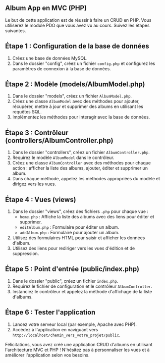 ## Album App en MVC (PHP)

Le but de cette application est de réussir à faire un CRUD en PHP. Vous utiliserez le module PDO que vous avez vu au cours. Suivez les étapes suivantes.

## Étape 1 : Configuration de la base de données

1. Créez une base de données MySQL.
2. Dans le dossier "config", créez un fichier `config.php` et configurez les paramètres de connexion à la base de données.

## Étape 2 : Modèle (models/AlbumModel.php)

1. Dans le dossier "models", créez un fichier `AlbumModel.php`.
2. Créez une classe `AlbumModel` avec des méthodes pour ajouter, récupérer, mettre à jour et supprimer des albums en utilisant les requêtes SQL.
3. Implémentez les méthodes pour interagir avec la base de données.

## Étape 3 : Contrôleur (controllers/AlbumController.php)

1. Dans le dossier "controllers", créez un fichier `AlbumController.php`.
2. Requirez le modèle `AlbumModel` dans le contrôleur.
3. Créez une classe `AlbumController` avec des méthodes pour chaque action : afficher la liste des albums, ajouter, éditer et supprimer un album.
4. Dans chaque méthode, appelez les méthodes appropriées du modèle et dirigez vers les vues.

## Étape 4 : Vues (views)

1. Dans le dossier "views", créez des fichiers `.php` pour chaque vue :
   - `home.php` : Affiche la liste des albums avec des liens pour éditer et supprimer.
   - `editAlbum.php` : Formulaire pour éditer un album.
   - `addAlbum.php` : Formulaire pour ajouter un album.
2. Utilisez des formulaires HTML pour saisir et afficher les données d'album.
3. Utilisez des liens pour rediriger vers les vues d'édition et de suppression.

## Étape 5 : Point d'entrée (public/index.php)

1. Dans le dossier "public", créez un fichier `index.php`.
2. Requirez le fichier de configuration et le contrôleur `AlbumController`.
3. Instanciez le contrôleur et appelez la méthode d'affichage de la liste d'albums.

## Étape 6 : Tester l'application

1. Lancez votre serveur local (par exemple, Apache avec PHP).
2. Accédez à l'application en naviguant vers `http://localhost/chemin_vers_votre_projet/public`.

Félicitations, vous avez créé une application CRUD d'albums en utilisant l'architecture MVC et PHP ! N'hésitez pas à personnaliser les vues et à améliorer l'application selon vos besoins.
